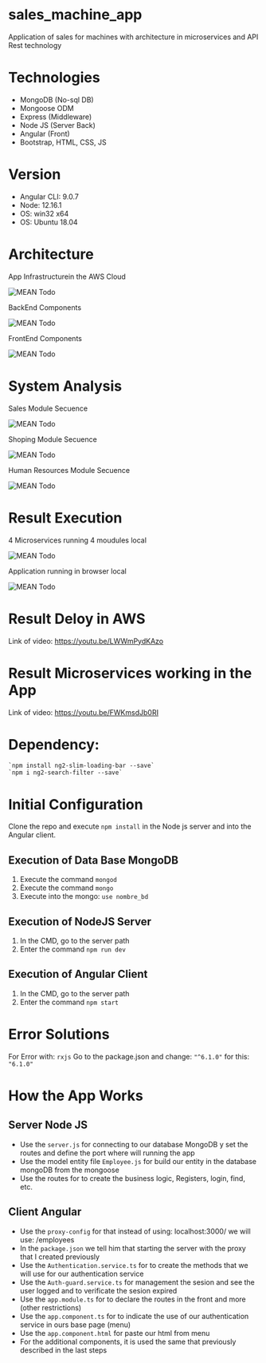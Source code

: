 # sales_machine_app
Application of sales for machines with architecture in microservices and API Rest technology

# Technologies
* MongoDB (No-sql DB)
* Mongoose ODM
* Express (Middleware)
* Node JS (Server Back)
* Angular (Front)
* Bootstrap, HTML, CSS, JS 

# Version
* Angular CLI: 9.0.7
* Node: 12.16.1
* OS: win32 x64
* OS: Ubuntu 18.04

# Architecture
App Infrastructurein the AWS Cloud

![MEAN Todo](screenshots/CloudArchitectureAWS.jpg)

BackEnd Components

![MEAN Todo](screenshots/BackComponent.jpg)

FrontEnd Components

![MEAN Todo](screenshots/FrontComponent.jpg)

# System Analysis

Sales Module Secuence

![MEAN Todo](screenshots/Sequence-SaleModule.jpg)

Shoping Module Secuence

![MEAN Todo](screenshots/Sequence-ShoppingModule.jpg)

Human Resources Module Secuence

![MEAN Todo](screenshots/Sequence-HumanResourcesModule.jpg)


# Result Execution

4 Microservices running 4 moudules local

![MEAN Todo](screenshots/MicroservicesRunning.jpeg)

Application running in browser local

![MEAN Todo](screenshots/ApplicationRunning.jpeg)


# Result Deloy in AWS

Link of video: https://youtu.be/LWWmPydKAzo

# Result Microservices working in the App

Link of video: https://youtu.be/FWKmsdJb0RI


# Dependency:
    `npm install ng2-slim-loading-bar --save`
    `npm i ng2-search-filter --save`


# Initial Configuration
Clone the repo and execute `npm install` in the Node js server and into the Angular client.

## Execution of Data Base MongoDB
1. Execute the command `mongod `
2. Èxecute the command `mongo`
3. Execute into the mongo: `use nombre_bd`

## Execution of NodeJS Server
1. In the CMD, go to the server path
2. Enter the command `npm run dev`

## Execution of Angular Client
1. In the CMD, go to the server path
2. Enter the command `npm start`

# Error Solutions
For Error with: `rxjs` Go to the package.json and change: `"^6.1.0"` for this: `"6.1.0"`

# How the App Works

## Server Node JS
* Use the `server.js` for connecting to our database MongoDB y set the routes and define the port where will running the app
* Use the model entity file `Employee.js` for build our entity in the database mongoDB from the mongoose
* Use the routes for to create the business logic, Registers, login, find, etc.

## Client Angular
* Use the `proxy-config` for that instead of using: localhost:3000/ we will use: /employees
* In the `package.json` we tell him that starting the server with the proxy that I created previously
* Use the `Authentication.service.ts` for to create the methods that we will use for our authentication service
* Use the `Auth-guard.service.ts` for management the sesion and see the user logged and to verificate the sesion expired
* Use the `app.module.ts` for to declare the routes in the front and more (other restrictions)
* Use the `app.component.ts` for to indicate the use of our authentication service in ours base page (menu)
* Use the `app.component.html` for paste our html from menu
* For the additional components, it is used the same that previously described in the last steps

